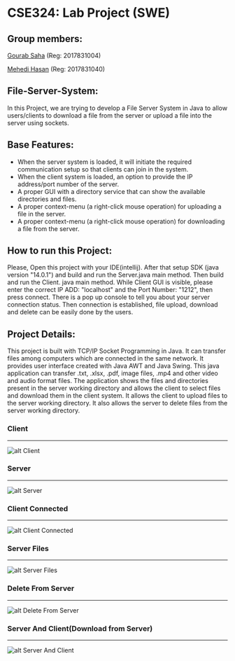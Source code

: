 # CSE324: Lab Project (SWE)
## Group members:

[Gourab Saha](https://github.com/gourab98)  (Reg: 2017831004)

[Mehedi Hasan](https://github.com/Mahdi-Hasan) (Reg: 2017831040)

##  File-Server-System: 

In this Project, we are trying to develop a File  Server System in Java to allow users/clients to download a file from the server or upload a file into the server using sockets.

## Base Features:
* When the server system is loaded, it will initiate the required communication setup so that clients can join in the system.
* When the client system is loaded, an option to provide the IP address/port number of the server.
* A proper GUI with a directory service that can show the available directories and files.
* A proper context-menu (a right-click mouse operation) for uploading a file in the server.
* A proper context-menu (a right-click mouse operation) for downloading a file from the server.

## How to run this Project:
Please, Open this project with your IDE(intellij). After that setup SDK (java version "14.0.1") and  build and run the Server.java main method. Then build and run the Client. java main method. While Client GUI is visible, please enter the correct IP ADD: "localhost" and the Port Number: "1212", then press connect. There is a pop up console to tell you about your server connection status. Then connection is established, file upload, download and delete can be easily done by the users.  

## Project Details: 
This project is built with TCP/IP Socket Programming in Java. It can transfer files among computers which are connected in the same network. It provides user interface created with Java AWT and Java Swing. This java application can transfer .txt, .xlsx, .pdf, image files, .mp4 and other video and audio format files. The application shows the files and directories present in the server working directory and allows the client to select files and download them in the client system. It allows the client to upload files to the server working directory. It also allows the server to delete files from the server working directory.

### Client
***
![alt Client](https://github.com/gourab98/File-Server-System/blob/main/Screenshot/Client.PNG)

### Server
***
![alt Server](https://github.com/gourab98/File-Server-System/blob/main/Screenshot/Server.PNG)

### Client Connected
***
![alt Client Connected](https://github.com/gourab98/File-Server-System/blob/main/Screenshot/ClientConnect.PNG)

### Server Files
***
![alt Server Files](https://github.com/gourab98/File-Server-System/blob/main/Screenshot/ServerFileList.PNG)

### Delete From Server
***
![alt Delete From Server](https://github.com/gourab98/File-Server-System/blob/main/Screenshot/DeleteByServer.PNG)

### Server And Client(Download from Server)
***
![alt Server And Client](https://github.com/gourab98/File-Server-System/blob/main/Screenshot/ClientandServer.PNG)

 


